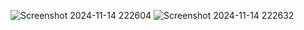 ![Screenshot 2024-11-14 222604](https://github.com/user-attachments/assets/2cc2ac4a-3ead-4962-88d4-4686623555ae)
![Screenshot 2024-11-14 222632](https://github.com/user-attachments/assets/f75ebf33-e15f-4e19-b16d-e2dbd236a00a)
